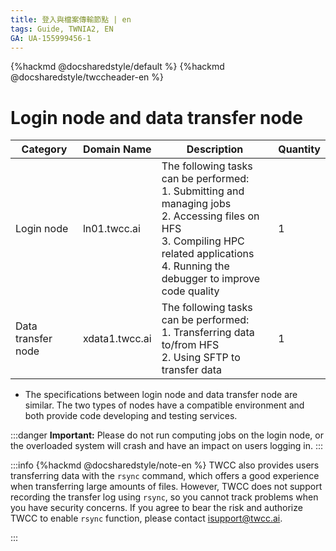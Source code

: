 ```yaml
---
title: 登入與檔案傳輸節點 | en
tags: Guide, TWNIA2, EN
GA: UA-155999456-1
---
```


{%hackmd @docsharedstyle/default %}
{%hackmd @docsharedstyle/twccheader-en %}

# Login node and data transfer node

| Category | Domain Name | Description | Quantity |
| -------- | -------- | -------- | -------- |
| Login node     | ln01.twcc.ai     | The following tasks can be performed:<br>1. Submitting and managing jobs<br>2. Accessing files on HFS<br>3. Compiling HPC related applications<br>4. Running the debugger to improve code quality    |1   |
| Data transfer node     | xdata1.twcc.ai     | The following tasks can be performed:<br>1. Transferring data to/from HFS<br>2. Using SFTP to transfer data  |1    |


- The specifications between login node and data transfer node are similar. The two types of nodes have a compatible environment and both provide code developing and testing services.

:::danger
<i class="fa fa-exclamation-triangle fa-20" aria-hidden="true"></i> **Important:** Please do not run computing jobs on the login node, or the overloaded system will crash and have an impact on users logging in.
:::

:::info
{%hackmd @docsharedstyle/note-en %}
TWCC also provides users transferring data with the `rsync` command, which offers a good experience when transferring large amounts of files. However, TWCC does not support recording the transfer log using `rsync`, so you cannot track problems when you have security concerns. If you agree to bear the risk and authorize TWCC to enable `rsync` function, please contact <ins><a href="isupport@twcc.ai"></a>isupport@twcc.ai</ins>.

:::
